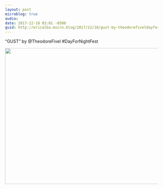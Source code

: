 ```yaml
---
layout: post
microblog: true
audio: 
date: 2017-12-18 03:01 -0500
guid: http://ericalba.micro.blog/2017/12/18/gust-by-theodorefiveldayfornightfest.html
---
```

“GUST” by @TheodoreFivel
#DayForNightFest

<img src="http://micro.ericalba.com/uploads/2018/7b0f1c7513.jpg" width="600" height="449" />
